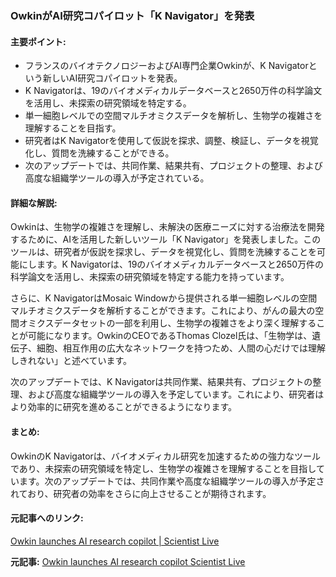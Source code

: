 ### OwkinがAI研究コパイロット「K Navigator」を発表

#### 主要ポイント:
- フランスのバイオテクノロジーおよびAI専門企業Owkinが、K Navigatorという新しいAI研究コパイロットを発表。
- K Navigatorは、19のバイオメディカルデータベースと2650万件の科学論文を活用し、未探索の研究領域を特定する。
- 単一細胞レベルでの空間マルチオミクスデータを解析し、生物学の複雑さを理解することを目指す。
- 研究者はK Navigatorを使用して仮説を探求、調整、検証し、データを視覚化し、質問を洗練することができる。
- 次のアップデートでは、共同作業、結果共有、プロジェクトの整理、および高度な組織学ツールの導入が予定されている。

#### 詳細な解説:
Owkinは、生物学の複雑さを理解し、未解決の医療ニーズに対する治療法を開発するために、AIを活用した新しいツール「K Navigator」を発表しました。このツールは、研究者が仮説を探求し、データを視覚化し、質問を洗練することを可能にします。K Navigatorは、19のバイオメディカルデータベースと2650万件の科学論文を活用し、未探索の研究領域を特定する能力を持っています。

さらに、K NavigatorはMosaic Windowから提供される単一細胞レベルの空間マルチオミクスデータを解析することができます。これにより、がんの最大の空間オミクスデータセットの一部を利用し、生物学の複雑さをより深く理解することが可能になります。OwkinのCEOであるThomas Clozel氏は、「生物学は、遺伝子、細胞、相互作用の広大なネットワークを持つため、人間の心だけでは理解しきれない」と述べています。

次のアップデートでは、K Navigatorは共同作業、結果共有、プロジェクトの整理、および高度な組織学ツールの導入を予定しています。これにより、研究者はより効率的に研究を進めることができるようになります。

#### まとめ:
OwkinのK Navigatorは、バイオメディカル研究を加速するための強力なツールであり、未探索の研究領域を特定し、生物学の複雑さを理解することを目指しています。次のアップデートでは、共同作業や高度な組織学ツールの導入が予定されており、研究者の効率をさらに向上させることが期待されます。

#### 元記事へのリンク:
[Owkin launches AI research copilot | Scientist Live](リンク先URL)

**元記事:** [Owkin launches AI research copilot Scientist Live](https://www.scientistlive.com/content/owkin-launches-ai-research-copilot)